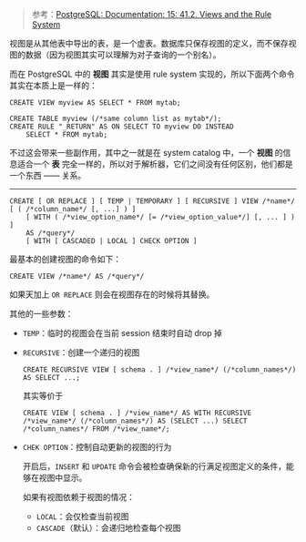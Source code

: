 > 参考：[PostgreSQL: Documentation: 15: 41.2. Views and the Rule System](https://www.postgresql.org/docs/15/rules-views.html)

视图是从其他表中导出的表，是一个虚表。数据库只保存视图的定义，而不保存视图的数据（因为视图其实可以理解为对子查询的一个别名）。



而在 PostgreSQL 中的 **视图** 其实是使用 rule system 实现的，所以下面两个命令其实在本质上是一样的：

```postgresql
CREATE VIEW myview AS SELECT * FROM mytab;
```

```postgresql
CREATE TABLE myview (/*same column list as mytab*/);
CREATE RULE "_RETURN" AS ON SELECT TO myview DO INSTEAD
    SELECT * FROM mytab;
```

不过这会带来一些副作用，其中之一就是在 system catalog 中，一个 **视图** 的信息适合一个 **表** 完全一样的，所以对于解析器，它们之间没有任何区别，他们都是一个东西 —— 关系。

---

```postgresql
CREATE [ OR REPLACE ] [ TEMP | TEMPORARY ] [ RECURSIVE ] VIEW /*name*/ [ ( /*column_name*/ [, ...] ) ]
    [ WITH ( /*view_option_name*/ [= /*view_option_value*/] [, ... ] ) ]
    AS /*query*/
    [ WITH [ CASCADED | LOCAL ] CHECK OPTION ]
```

最基本的创建视图的命令如下：

```postgresql
CREATE VIEW /*name*/ AS /*query*/
```

如果天加上 `OR REPLACE` 则会在视图存在的时候将其替换。

其他的一些参数：

- `TEMP`：临时的视图会在当前 session 结束时自动 drop 掉

- `RECURSIVE`：创建一个递归的视图

  ```postgresql
  CREATE RECURSIVE VIEW [ schema . ] /*view_name*/ (/*column_names*/) AS SELECT ...;
  ```

  其实等价于

  ```postgresql
  CREATE VIEW [ schema . ] /*view_name*/ AS WITH RECURSIVE /*view_name*/ (/*column_names*/) AS (SELECT ...) SELECT /*column_names*/ FROM /*view_name*/;
  ```

- `CHEK OPTION`：控制自动更新的视图的行为

  开启后，`INSERT` 和 `UPDATE` 命令会被检查确保新的行满足视图定义的条件，能够在视图中显示。

  如果有视图依赖于视图的情况：

  - `LOCAL`：会仅检查当前视图
  - `CASCADE`（默认）：会递归地检查每个视图